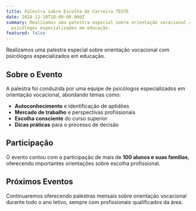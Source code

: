 ```yaml
---
title: Palestra sobre Escolha de Carreira TESTE
date: 2024-12-10T18:00:00.000Z
summary: Realizamos uma palestra especial sobre orientação vocacional com
  psicólogos especializados em educação.
featured: false
---
```


Realizamos uma palestra especial sobre orientação vocacional com psicólogos especializados em educação.

## Sobre o Evento

A palestra foi conduzida por uma equipe de psicólogos especializados em orientação vocacional, abordando temas como:

- **Autoconhecimento** e identificação de aptidões
- **Mercado de trabalho** e perspectivas profissionais  
- **Escolha consciente** do curso superior
- **Dicas práticas** para o processo de decisão

## Participação

O evento contou com a participação de mais de **100 alunos e suas famílias**, oferecendo importantes orientações sobre escolha profissional.

## Próximos Eventos

Continuaremos oferecendo palestras mensais sobre orientação vocacional durante todo o ano letivo, sempre com profissionais qualificados da área.